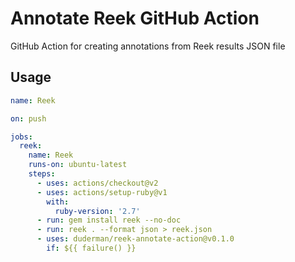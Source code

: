# Annotate Reek GitHub Action

GitHub Action for creating annotations from Reek results JSON file

## Usage

```yml
name: Reek

on: push

jobs:
  reek:
    name: Reek
    runs-on: ubuntu-latest
    steps:
      - uses: actions/checkout@v2
      - uses: actions/setup-ruby@v1
        with:
          ruby-version: '2.7'
      - run: gem install reek --no-doc
      - run: reek . --format json > reek.json
      - uses: duderman/reek-annotate-action@v0.1.0
        if: ${{ failure() }}
```
